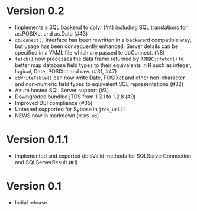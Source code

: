 # Version 0.2

- Implements a SQL backend to dplyr (#4) including SQL translations for as.POSIXct and as.Date (#43)
- `dbConnect()` interface has been rewritten in a backward compatible way, but usage has been consequently enhanced. Server details can be specified in a YAML file which are passed to dbConnect. (#8)
- `fetch()` now processes the data frame returned by `RJDBC::fetch()` to better map database field types to their equivalents in R such as integer, logical, Date, POSIXct and raw. (#31, #47)
- `dbWriteTable()` can now write Date, POSIXct and other non-character and non-numeric field types to equivalent SQL representations (#32)
- Azure hosted SQL Server support (#3)
- Downgraded bundled jTDS from 1.3.1 to 1.2.8 (#9)
- Improved DBI compliance (#35)
- Untested supported for Sybase in `jtds_url()`
- NEWS now in markdown (`NEWS.md`)

# Version 0.1.1

- implemented and exported dbIsValid methods for SQLServerConnection and SQLServerResult (#1)

# Version 0.1

- Initial release
